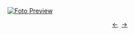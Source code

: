 [![Foto Preview](preview/n290.avif)](https://20essentials.github.io/project-000-290)

<div align="center" style="display: flex; justify-content: center;">
  <a  href="https://github.com/20essentials/project-000-289" target="_blank">&#8592;</a>
  &nbsp;&nbsp;
  <a  href="https://github.com/20essentials/project-000-291" target="_blank">&#8594;</a>
</div>
